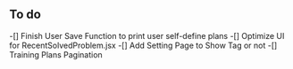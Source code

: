 ## To do
-[] Finish User Save Function to print user self-define plans 
-[] Optimize UI for RecentSolvedProblem.jsx
-[] Add Setting Page to Show Tag or not
-[] Training Plans Pagination
